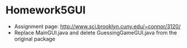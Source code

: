 # Homework5GUI
- Assignment page: http://www.sci.brooklyn.cuny.edu/~connor/3120/
- Replace MainGUI.java and delete GuessingGameGUI.java from the original package
